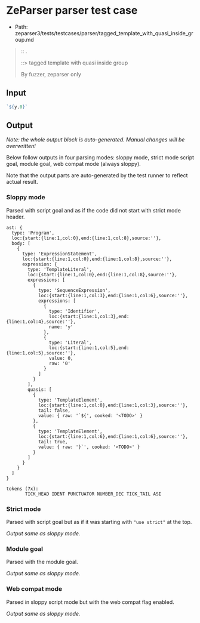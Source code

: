 # ZeParser parser test case

- Path: zeparser3/tests/testcases/parser/tagged_template_with_quasi_inside_group.md

> :: .
>
> ::> tagged template with quasi inside group
>
> By fuzzer, zeparser only


## Input

`````js
`${y,0}`
`````

## Output

_Note: the whole output block is auto-generated. Manual changes will be overwritten!_

Below follow outputs in four parsing modes: sloppy mode, strict mode script goal, module goal, web compat mode (always sloppy).

Note that the output parts are auto-generated by the test runner to reflect actual result.

### Sloppy mode

Parsed with script goal and as if the code did not start with strict mode header.

`````
ast: {
  type: 'Program',
  loc:{start:{line:1,col:0},end:{line:1,col:8},source:''},
  body: [
    {
      type: 'ExpressionStatement',
      loc:{start:{line:1,col:0},end:{line:1,col:8},source:''},
      expression: {
        type: 'TemplateLiteral',
        loc:{start:{line:1,col:0},end:{line:1,col:8},source:''},
        expressions: [
          {
            type: 'SequenceExpression',
            loc:{start:{line:1,col:3},end:{line:1,col:6},source:''},
            expressions: [
              {
                type: 'Identifier',
                loc:{start:{line:1,col:3},end:{line:1,col:4},source:''},
                name: 'y'
              },
              {
                type: 'Literal',
                loc:{start:{line:1,col:5},end:{line:1,col:5},source:''},
                value: 0,
                raw: '0'
              }
            ]
          }
        ],
        quasis: [
          {
            type: 'TemplateElement',
            loc:{start:{line:1,col:0},end:{line:1,col:3},source:''},
            tail: false,
            value: { raw: '`${', cooked: '<TODO>' }
          },
          {
            type: 'TemplateElement',
            loc:{start:{line:1,col:6},end:{line:1,col:6},source:''},
            tail: true,
            value: { raw: '}`', cooked: '<TODO>' }
          }
        ]
      }
    }
  ]
}

tokens (7x):
       TICK_HEAD IDENT PUNCTUATOR NUMBER_DEC TICK_TAIL ASI
`````

### Strict mode

Parsed with script goal but as if it was starting with `"use strict"` at the top.

_Output same as sloppy mode._

### Module goal

Parsed with the module goal.

_Output same as sloppy mode._

### Web compat mode

Parsed in sloppy script mode but with the web compat flag enabled.

_Output same as sloppy mode._
